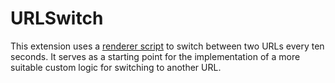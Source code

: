 # URLSwitch

This extension uses a [renderer script](renderer.js) to switch between two URLs
every ten seconds. It serves as a starting point for the implementation of a
more suitable custom logic for switching to another URL.

